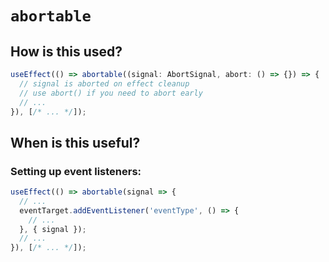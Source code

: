 # `abortable`

## How is this used?

```typescript
useEffect(() => abortable((signal: AbortSignal, abort: () => {}) => {
  // signal is aborted on effect cleanup
  // use abort() if you need to abort early
  // ...
}), [/* ... */]);
```

## When is this useful?

### Setting up event listeners:

```typescript
useEffect(() => abortable(signal => {
  // ...
  eventTarget.addEventListener('eventType', () => {
    // ...
  }, { signal });
  // ...
}), [/* ... */]);
```
